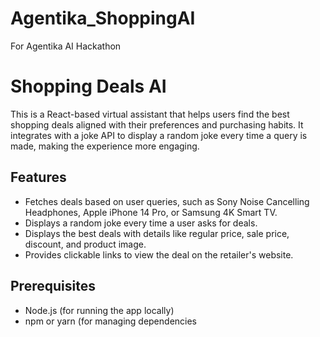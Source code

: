 # Agentika_ShoppingAI
For Agentika AI Hackathon

# Shopping Deals AI

This is a React-based virtual assistant that helps users find the best shopping deals aligned with their preferences and purchasing habits. It integrates with a joke API to display a random joke every time a query is made, making the experience more engaging.

## Features

- Fetches deals based on user queries, such as Sony Noise Cancelling Headphones, Apple iPhone 14 Pro, or Samsung 4K Smart TV.
- Displays a random joke every time a user asks for deals.
- Displays the best deals with details like regular price, sale price, discount, and product image.
- Provides clickable links to view the deal on the retailer's website.

## Prerequisites

- Node.js (for running the app locally)
- npm or yarn (for managing dependencies